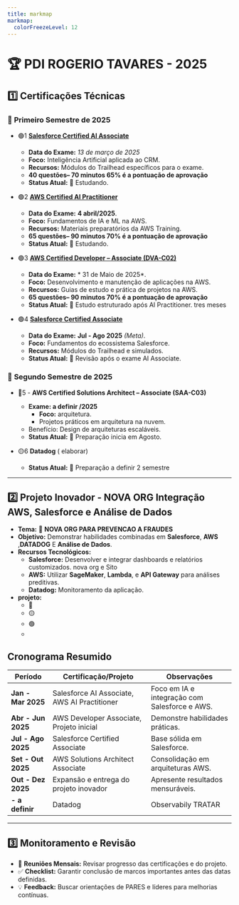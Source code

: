```yaml
---
title: markmap
markmap:
  colorFreezeLevel: 12
---
```

# 🏆 **PDI ROGERIO TAVARES - 2025**

## 1️⃣ **Certificações Técnicas**

### 🎯 **Primeiro Semestre de 2025**
 - 🟢1 **[Salesforce Certified AI Associate](https://trailhead.salesforce.com/pt-BR/users/strailhead/trailmixes/prepare-for-your-salesforce-ai-associate-credential)**  
   - **Data do Exame:** *13 de março de 2025*  
   - **Foco:** Inteligência Artificial aplicada ao CRM.  
   - **Recursos:** Módulos do Trailhead específicos para o exame.
   - **40 questões– 70 minutos 65% é a pontuação de aprovação**   
   - **Status Atual:** 📖 Estudando.  

- 🟢2 **[AWS Certified AI Practitioner](https://rogtavares.github.io/A.I.GE-Artificial-Intelligence/)**  
   - **Data do Exame:** **4 abril/2025**.  
   - **Foco:** Fundamentos de IA e ML na AWS.  
   - **Recursos:** Materiais preparatórios da AWS Training.
   - **65 questões– 90 minutos 70% é a pontuação de aprovação**  
   - **Status Atual:** 📖 Estudando.  

- 🟢3 **[AWS Certified Developer – Associate (DVA-C02)](https://aws.amazon.com/training/)**  
   - **Data do Exame:** * 31 de Maio de 2025*.  
   - **Foco:** Desenvolvimento e manutenção de aplicações na AWS.  
   - **Recursos:** Guias de estudo e prática de projetos na AWS.
  -  **65 questões– 90 minutos 70% é a pontuação de aprovação**   
   - **Status Atual:** 📖 Estudo estruturado após AI Practitioner.   tres meses

- 🟢4 **[Salesforce Certified Associate](https://trailhead.salesforce.com)**  
   - **Data do Exame:**  **Jul - Ago 2025**  *(Meta)*.  
   - **Foco:** Fundamentos do ecossistema Salesforce.  
   - **Recursos:** Módulos do Trailhead e simulados.  
   - **Status Atual:** 📖 Revisão após o exame AI Associate.  

### 🎯 **Segundo Semestre de 2025**
- 🔵5 - **AWS Certified Solutions Architect – Associate (SAA-C03)**
  - **Exame: a definir /2025**
    - **Foco:** arquitetura.
    - Projetos práticos em arquitetura na nuvem.
  - Benefício: Design de arquiteturas escaláveis.
  - **Status Atual:** 📅 Preparação inicia em Agosto.

- 🟡6   **Datadog**  ( elaborar) 
    - **Status Atual:** 📅 Preparação a definir 2 semestre

---

## 2️⃣ **Projeto Inovador - NOVA ORG Integração AWS, Salesforce e Análise de Dados**
- **Tema:** 🌟 **NOVA ORG PARA PREVENCAO A FRAUDES**  
- **Objetivo:** Demonstrar habilidades combinadas em **Salesforce**, **AWS** ,**DATADOG** E **Análise de Dados**.  
- **Recursos Tecnológicos:**  
  - **Salesforce:** Desenvolver e integrar dashboards e relatórios customizados.  nova org e Sito
  - **AWS:** Utilizar **SageMaker**, **Lambda**, e **API Gateway** para análises preditivas.  
  - **Datadog:** Monitoramento da aplicação.  
- **projeto:**  
  - 🔴   
  - 🟡   
  - 🟢 
  - 
## **Cronograma Resumido**
| **Período**         | **Certificação/Projeto**                        | **Observações**                       |
|---------------------|------------------------------------------------|---------------------------------------|
| **Jan - Mar 2025**   | Salesforce AI Associate, AWS AI Practitioner   | Foco em IA e integração com Salesforce e AWS. |
| **Abr - Jun 2025**   | AWS Developer Associate, Projeto inicial       | Demonstre habilidades práticas.       |
| **Jul - Ago 2025**   | Salesforce Certified Associate                 | Base sólida em Salesforce.            |
| **Set - Out 2025**   | AWS Solutions Architect Associate              | Consolidação em arquiteturas AWS.     |
| **Out - Dez 2025**   | Expansão e entrega do projeto inovador         | Apresente resultados mensuráveis.     |
|**- a definir**   |  Datadog         | Observabily TRATAR     |

---

## 3️⃣ **Monitoramento e Revisão**
- 📅 **Reuniões Mensais:** Revisar progresso das certificações e do projeto.  
- ✅ **Checklist:** Garantir conclusão de marcos importantes antes das datas definidas.  
- 💡 **Feedback:** Buscar orientações de PARES e líderes para melhorias contínuas.  